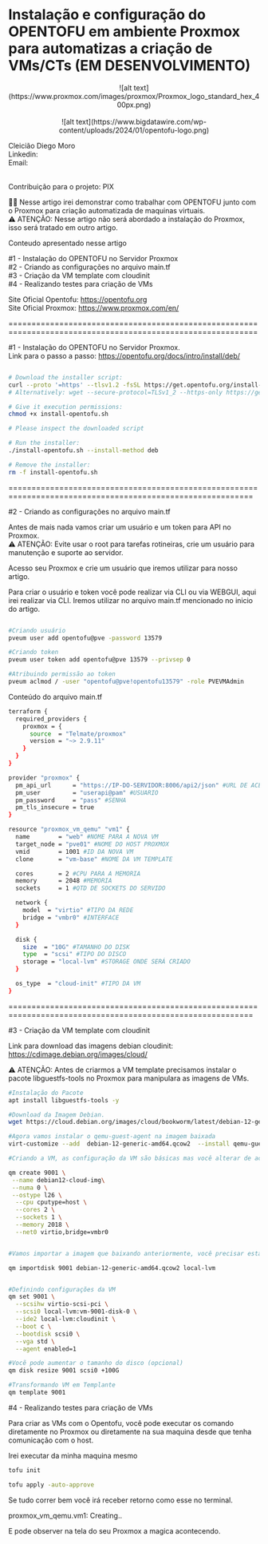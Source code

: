 
# Instalação e configuração do OPENTOFU em ambiente Proxmox para automatizas a criação de VMs/CTs (EM DESENVOLVIMENTO)
<p align="center">
![alt text](https://www.proxmox.com/images/proxmox/Proxmox_logo_standard_hex_400px.png)<br><br>
![alt text](https://www.bigdatawire.com/wp-content/uploads/2024/01/opentofu-logo.png)
</p>


Cleicião Diego Moro<br>
Linkedin:  <br>
Email:
<br><br>


Contribuição para o projeto: PIX <br>



 🤩🤩
Nesse artigo irei demonstrar como trabalhar com OPENTOFU junto com o  Proxmox para criação automatizada de maquinas virtuais.<br>
⚠️ ATENÇÃO: Nesse artigo não será abordado a instalação do Proxmox, isso será tratado em outro artigo.

Conteudo apresentado nesse artigo

#1 - Instalação do OPENTOFU no Servidor Proxmox<br>
#2 - Criando as configurações no arquivo main.tf<br> 
#3 - Criação da VM template com cloudinit<br>
#4 - Realizando testes para criação de VMs



Site Oficial Opentofu: https://opentofu.org<br>
Site Oficial Proxmox: https://www.proxmox.com/en/

============================================================================================================



#1 - Instalação do OPENTOFU no Servidor Proxmox.<br>
Link para o passo a passo: https://opentofu.org/docs/intro/install/deb/ <br>

```bash

# Download the installer script:
curl --proto '=https' --tlsv1.2 -fsSL https://get.opentofu.org/install-opentofu.sh -o install-opentofu.sh
# Alternatively: wget --secure-protocol=TLSv1_2 --https-only https://get.opentofu.org/install-opentofu.sh -O install-opentofu.sh

# Give it execution permissions:
chmod +x install-opentofu.sh

# Please inspect the downloaded script

# Run the installer:
./install-opentofu.sh --install-method deb

# Remove the installer:
rm -f install-opentofu.sh


```


===========================================================================================================


#2 - Criando as configurações no arquivo main.tf<br>

Antes de mais nada vamos criar um usuário e um token para API no Proxmox.<br>
⚠️ ATENÇÃO: Evite usar o root para tarefas rotineiras, crie um usuário para manutenção e suporte ao servidor.<br>


Acesso seu Proxmox e crie um usuário que iremos utilizar para nosso artigo.

Para criar o usuário e token você pode realizar via CLI ou via WEBGUI, aqui irei realizar via CLI. Iremos utilizar no arquivo main.tf
mencionado no inicio do artigo.

```bash

#Criando usuário
pveum user add opentofu@pve -password 13579

#Criando token
pveum user token add opentofu@pve 13579 --privsep 0

#Atribuindo permissão ao token
pveum aclmod / -user "opentofu@pve!opentofu13579" -role PVEVMAdmin
```

                 

Conteúdo do arquivo main.tf

```bash
terraform {
  required_providers {
    proxmox = {
      source  = "Telmate/proxmox"
      version = "~> 2.9.11"
    }
  }
}

provider "proxmox" {
  pm_api_url      = "https://IP-DO-SERVIDOR:8006/api2/json" #URL DE ACESSO AO PVE
  pm_user         = "userapi@pam" #USUARIO
  pm_password     = "pass" #SENHA
  pm_tls_insecure = true 
}

resource "proxmox_vm_qemu" "vm1" {
  name        = "web" #NOME PARA A NOVA VM
  target_node = "pve01" #NOME DO HOST PROXMOX
  vmid        = 1001 #ID DA NOVA VM
  clone       = "vm-base" #NOME DA VM TEMPLATE

  cores       = 2 #CPU PARA A MEMORIA
  memory      = 2048 #MEMORIA
  sockets     = 1 #QTD DE SOCKETS DO SERVIDO

  network {
    model  = "virtio" #TIPO DA REDE
    bridge = "vmbr0" #INTERFACE
  }

  disk {
    size  = "10G" #TAMANHO DO DISK
    type  = "scsi" #TIPO DO DISCO
    storage = "local-lvm" #STORAGE ONDE SERÁ CRIADO
  }

  os_type  = "cloud-init" #TIPO DA VM
}

```

===========================================================================================================


#3 - Criação da VM template com cloudinit

Link para download das imagens debian cloudinit: https://cdimage.debian.org/images/cloud/

⚠️ ATENÇÃO: Antes de criarmos a VM template precisamos instalar o pacote libguestfs-tools no Proxmox para manipulara as imagens de VMs.

```bash
#Instalação do Pacote
apt install libguestfs-tools -y

#Download da Imagem Debian.
wget https://cloud.debian.org/images/cloud/bookworm/latest/debian-12-generic-amd64.qcow2

#Agora vamos instalar o qemu-guest-agent na imagem baixada
virt-customize --add  debian-12-generic-amd64.qcow2  --install qemu-guest-agent

#Criando a VM, as configuração da VM são básicas mas você alterar de acordo com a necessidade.

qm create 9001 \
 --name debian12-cloud-img\
 --numa 0 \
 --ostype l26 \
  --cpu cputype=host \
  --cores 2 \
  --sockets 1 \
  --memory 2018 \
  --net0 virtio,bridge=vmbr0


#Vamos importar a imagem que baixando anteriormente, você precisar estar no mesmo diretorio onde baixou a imagem.

qm importdisk 9001 debian-12-generic-amd64.qcow2 local-lvm


#Definindo configurações da VM
qm set 9001 \
  --scsihw virtio-scsi-pci \
  --scsi0 local-lvm:vm-9001-disk-0 \
  --ide2 local-lvm:cloudinit \
  --boot c \
  --bootdisk scsi0 \
  --vga std \
  --agent enabled=1

#Vocẽ pode aumentar o tamanho do disco (opcional)
qm disk resize 9001 scsi0 +100G

#Transformando VM em Templante
qm template 9001

```


#4 - Realizando testes para criação de VMs

Para criar as VMs com o Opentofu, você pode executar os comando diretamente no Proxmox ou diretamente na sua maquina desde que tenha comunicação com o host.

Irei executar da minha maquina mesmo

```bash
tofu init

tofu apply -auto-approve

```
Se tudo correr bem você irá receber retorno como esse no terminal.

proxmox_vm_qemu.vm1: Creating..

E pode observer na tela do seu Proxmox a magica acontecendo.
